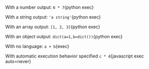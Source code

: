 With a number output: `6 * 7`{python exec}

With a string output: `'a string'`{python exec}

With an array output: `[1, 2, 3]`{python exec}

With an object output: `dict(a=1,b=dict())`{python exec}

With no language: `a + b`{exec}

With automatic execution behavior specified `c * d`{javascript exec auto=never}